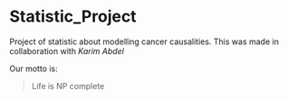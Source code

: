 # Statistic_Project

Project of statistic about modelling cancer causalities. This was made in collaboration with *Karim Abdel*

Our motto is:

> Life is NP complete

